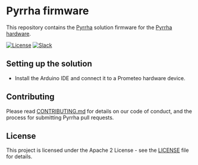# Pyrrha firmware

This repository contains the [Pyrrha](https://github.com/Pyrrha-Platform/Pyrrha) solution firmware for the [Pyrrha hardware](https://github.com/Pyrrha-Platform/Pyrrha-Hardware).

[![License](https://img.shields.io/badge/License-Apache2-blue.svg)](https://www.apache.org/licenses/LICENSE-2.0) [![Slack](https://img.shields.io/badge/Join-Slack-blue)](https://callforcode.org/slack)

## Setting up the solution

* Install the Arduino IDE and connect it to a Prometeo hardware device.

## Contributing

Please read [CONTRIBUTING.md](CONTRIBUTING.md) for details on our code of conduct, and the process for submitting Pyrrha pull requests.

## License

This project is licensed under the Apache 2 License - see the [LICENSE](LICENSE) file for details.
